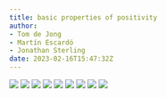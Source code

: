 ```yaml
---
title: basic properties of positivity
author: 
- Tom de Jong
- Martín Escardó
- Jonathan Sterling
date: 2023-02-16T15:47:32Z
---
```


![](jms-001M)
![](jms-002H)
![](jms-0029)
![](jms-001O)
![](jms-001P)
![](jms-0028)
![](jms-001N)
![](jms-002T)
![](jms-002O)
